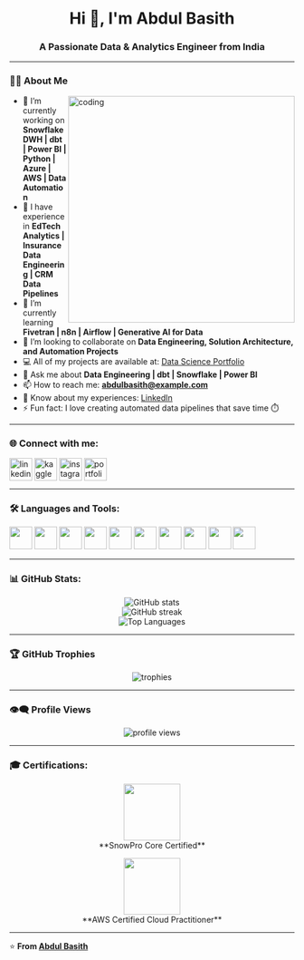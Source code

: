 <h1 align="center">Hi 👋, I'm Abdul Basith</h1>
<h3 align="center">A Passionate Data & Analytics Engineer from India</h3>

---

### 👨‍💻 About Me
<img align="right" alt="coding" width="400" src="https://cdn.dribbble.com/users/1162077/screenshots/3848914/programmer.gif">

- 🔭 I’m currently working on **Snowflake DWH | dbt | Power BI | Python | Azure | AWS | Data Automation**
- 👯 I have experience in **EdTech Analytics | Insurance Data Engineering | CRM Data Pipelines**
- 🌱 I’m currently learning **Fivetran | n8n | Airflow | Generative AI for Data**
- 🤝 I’m looking to collaborate on **Data Engineering, Solution Architecture, and Automation Projects**
- 💻 All of my projects are available at: [Data Science Portfolio](https://www.datascienceportfol.io/abdulbasith)
- 💬 Ask me about **Data Engineering | dbt | Snowflake | Power BI**
- 📫 How to reach me: **abdulbasith@example.com**
- 📄 Know about my experiences: [LinkedIn](https://www.linkedin.com/in/basith113/)
- ⚡ Fun fact: I love creating automated data pipelines that save time ⏱️

---

### 🌐 Connect with me:
<p align="left">
<a href="https://www.linkedin.com/in/basith113/" target="blank"><img align="center" src="https://cdn.jsdelivr.net/gh/devicons/devicon/icons/linkedin/linkedin-original.svg" alt="linkedin" height="40" width="40" /></a>
<a href="https://www.kaggle.com/basith113113" target="blank"><img align="center" src="https://cdn.jsdelivr.net/gh/simple-icons/simple-icons/icons/kaggle.svg" alt="kaggle" height="40" width="40" /></a>
<a href="https://www.instagram.com/its.basith?utm_source=qr&igsh=MWoyZTRtbG5pY3MxNg==" target="blank"><img align="center" src="https://cdn.jsdelivr.net/gh/devicons/devicon/icons/instagram/instagram-original.svg" alt="instagram" height="40" width="40" /></a>
<a href="https://www.datascienceportfol.io/abdulbasith" target="blank"><img align="center" src="https://cdn-icons-png.flaticon.com/512/841/841364.png" alt="portfolio" height="40" width="40" /></a>
</p>

---

### 🛠️ Languages and Tools:
<p align="left">
<img src="https://cdn.jsdelivr.net/gh/devicons/devicon/icons/azure/azure-original.svg" width="40" height="40"/>
<img src="https://cdn.jsdelivr.net/gh/devicons/devicon/icons/hadoop/hadoop-original.svg" width="40" height="40"/>
<img src="https://cdn.jsdelivr.net/gh/devicons/devicon/icons/linux/linux-original.svg" width="40" height="40"/>
<img src="https://cdn.jsdelivr.net/gh/devicons/devicon/icons/mysql/mysql-original.svg" width="40" height="40"/>
<img src="https://cdn.jsdelivr.net/gh/devicons/devicon/icons/oracle/oracle-original.svg" width="40" height="40"/>
<img src="https://cdn.jsdelivr.net/gh/devicons/devicon/icons/python/python-original.svg" width="40" height="40"/>
<img src="https://cdn.jsdelivr.net/gh/devicons/devicon/icons/pandas/pandas-original.svg" width="40" height="40"/>
<img src="https://cdn.jsdelivr.net/gh/devicons/devicon/icons/apachekafka/apachekafka-original.svg" width="40" height="40"/>
<img src="https://cdn.jsdelivr.net/gh/devicons/devicon/icons/apachehive/apachehive-original.svg" width="40" height="40"/>
<img src="https://cdn.jsdelivr.net/gh/devicons/devicon/icons/microsoftsqlserver/microsoftsqlserver-plain.svg" width="40" height="40"/>
</p>

---

### 📊 GitHub Stats:
<p align="center">
  <img src="https://github-readme-stats.vercel.app/api?username=abdulbasithj&show_icons=true&theme=tokyonight" alt="GitHub stats" />
  <br>
  <img src="https://github-readme-streak-stats.herokuapp.com/?user=abdulbasithj&theme=tokyonight" alt="GitHub streak"/>
  <br>
  <img src="https://github-readme-stats.vercel.app/api/top-langs/?username=abdulbasithj&layout=compact&theme=tokyonight" alt="Top Languages"/>
</p>

---

### 🏆 GitHub Trophies
<p align="center">
  <img src="https://github-profile-trophy.vercel.app/?username=abdulbasithj&theme=onedark&margin-w=10&no-frame=true" alt="trophies"/>
</p>

---

### 👁️‍🗨️ Profile Views
<p align="center">
  <img src="https://komarev.com/ghpvc/?username=abdulbasithj&color=brightgreen&style=flat-square" alt="profile views"/>
</p>

---

### 🎓 Certifications:
<p align="center">
  <img src="https://upload.wikimedia.org/wikipedia/commons/3/3e/Snowflake_Logo.svg" width="100"/>  
  <br>**SnowPro Core Certified**
</p>

<p align="center">
  <img src="https://1000logos.net/wp-content/uploads/2021/05/AWS-logo.png" width="100"/>  
  <br>**AWS Certified Cloud Practitioner**
</p>

---


⭐️ **From [Abdul Basith](https://github.com/abdulbasithj)**
